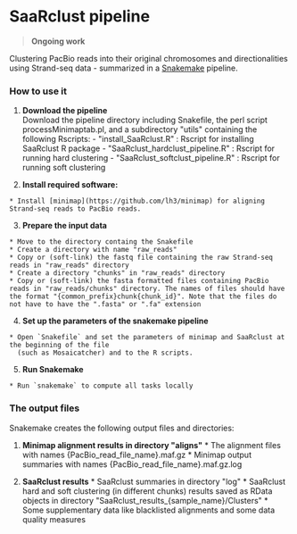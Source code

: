 # SaaRclust pipeline

> **Ongoing work**

Clustering PacBio reads into their original chromosomes and directionalities using Strand-seq data - summarized in a [Snakemake](https://bitbucket.org/snakemake/snakemake) pipeline.


### How to use it

  1. **Download the pipeline**  
    Download the pipeline directory including Snakefile, the perl script processMinimaptab.pl, and a subdirectory "utils" containing the following Rscripts:
    - "install_SaaRclust.R"  : Rscript for installing SaaRclust R package
    - "SaaRclust_hardclust_pipeline.R" : Rscript for running hard clustering
    - "SaaRclust_softclust_pipeline.R" : Rscript for running soft clustering


  2. **Install required software:**

    * Install [minimap](https://github.com/lh3/minimap) for aligning Strand-seq reads to PacBio reads.
    
    
  3. **Prepare the input data**
    
    * Move to the directory containg the Snakefile
    * Create a directory with name "raw_reads"
    * Copy or (soft-link) the fastq file containing the raw Strand-seq reads in "raw_reads" directory
    * Create a directory "chunks" in "raw_reads" directory
    * Copy or (soft-link) the fasta formatted files containing PacBio reads in "raw_reads/chunks" directory. The names of files should have the format "{common_prefix}chunk{chunk_id}". Note that the files do not have to have the ".fasta" or ".fa" extension
    

  4. **Set up the parameters of the snakemake pipeline**

    * Open `Snakefile` and set the parameters of minimap and SaaRclust at the beginning of the file
      (such as Mosaicatcher) and to the R scripts.
    

  5. **Run Snakemake**

    * Run `snakemake` to compute all tasks locally
    
### The output files

Snakemake creates the following output files and directories:

  1. **Minimap alignment results in directory "aligns"**
    * The alignment files with names {PacBio_read_file_name}.maf.gz
    * Minimap output summaries with names {PacBio_read_file_name}.maf.gz.log
    
  2. **SaaRclust results**
    * SaaRclust summaries in directory "log"
    * SaaRclust hard and soft clustering (in different chunks) results saved as RData objects in directory "SaaRclust_results_{sample_name}/Clusters"
    * Some supplementary data like blacklisted alignments and some data quality measures


